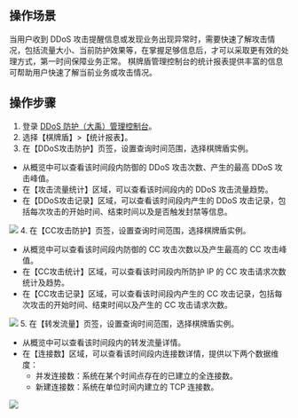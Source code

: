 ## 操作场景

当用户收到 DDoS 攻击提醒信息或发现业务出现异常时，需要快速了解攻击情况，包括流量大小、当前防护效果等，在掌握足够信息后，才可以采取更有效的处理方式，第一时间保障业务正常。
       棋牌盾管理控制台的统计报表提供丰富的信息可帮助用户快速了解当前业务或攻击情况。

## 操作步骤

1. 登录 [DDoS 防护（大禹）管理控制台](https://console.cloud.tencent.com/dayu/overview)。
2. 选择【棋牌盾】>【统计报表】。
3. 在【DDoS攻击防护】页签，设置查询时间范围，选择棋牌盾实例。
 - 从概览中可以查看该时间段内防御的 DDoS 攻击次数、产生的最高 DDoS 攻击峰值。
 - 在【攻击流量统计】区域，可以查看该时间段内的 DDoS 攻击流量趋势。
 - 在【DDoS攻击记录】区域，可以查看该时间段内产生的 DDoS 攻击记录，包括每次攻击的开始时间、结束时间以及是否触发封禁等信息。

 ![](https://main.qcloudimg.com/raw/c5b5b36b8786fdf4e1b92f6f9ac81ee1.png)
4. 在【CC攻击防护】页签，设置查询时间范围，选择棋牌盾实例。
 - 从概览中可以查看该时间段内防御的 CC 攻击次数以及产生最高的 CC 攻击峰值。
 - 在【CC攻击统计】区域，可以查看该时间段内所防护 IP 的 CC 攻击请求次数统计及趋势。
 - 在【CC攻击记录】区域，可以查看该时间段内产生的 CC 攻击记录，包括每次攻击的开始时间、结束时间以及产生的 CC 攻击请求次数。


 ![](https://main.qcloudimg.com/raw/4d47fd75abbf3e01fec6d1cccfd1f393.png)
5. 在【转发流量】页签，设置查询时间范围，选择棋牌盾实例。
 - 从概览中可以查看该时间段内的转发流量详情。
 - 在【连接数】区域，可以查看该时间段内连接数详情，提供以下两个数据维度：
    - 并发连接数：系统在某个时间点存在的已建立的全连接数。
    - 新建连接数：系统在单位时间内建立的 TCP 连接数。

 ![](https://main.qcloudimg.com/raw/616523fa20946735a21fb7f816b0fe48.png)

